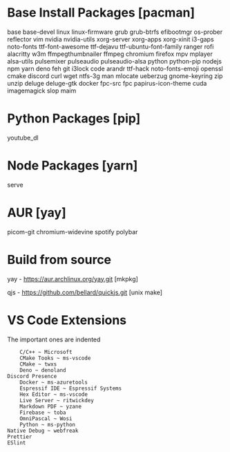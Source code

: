 # Base Install Packages [pacman]
base base-devel linux linux-firmware grub grub-btrfs efibootmgr os-prober reflector vim nvidia nvidia-utils xorg-server xorg-apps xorg-xinit i3-gaps noto-fonts ttf-font-awesome ttf-dejavu ttf-ubuntu-font-family ranger rofi alacritty w3m ffmpegthumbnailer ffmpeg chromium firefox mpv mplayer alsa-utils pulsemixer pulseaudio pulseaudio-alsa python python-pip nodejs npm yarn deno feh git i3lock code arandr ttf-hack noto-fonts-emoji openssl cmake discord curl wget ntfs-3g man mlocate ueberzug gnome-keyring zip unzip deluge deluge-gtk docker fpc-src fpc papirus-icon-theme cuda imagemagick slop maim

# Python Packages [pip]
youtube_dl

# Node Packages [yarn]
serve

# AUR [yay]
picom-git chromium-widevine spotify polybar

# Build from source
yay 	- https://aur.archlinux.org/yay.git [mkpkg]

qjs	- https://github.com/bellard/quickjs.git [unix make]

# VS Code Extensions
The important ones are indented
```
    C/C++ ~ Microsoft
    CMake Tooks ~ ms-vscode
    CMake ~ twxs
    Deno ~ denoland
Discord Presence 
    Docker ~ ms-azuretools
    Espressif IDE ~ Espressif Systems
    Hex Editor ~ ms-vscode
    Live Server ~ ritwickdey
    Markdown PDF ~ yzane
    Firebase ~ toba
    OmniPascal ~ Wosi
    Python ~ ms-python
Native Debug ~ webfreak
Prettier
ESlint
```